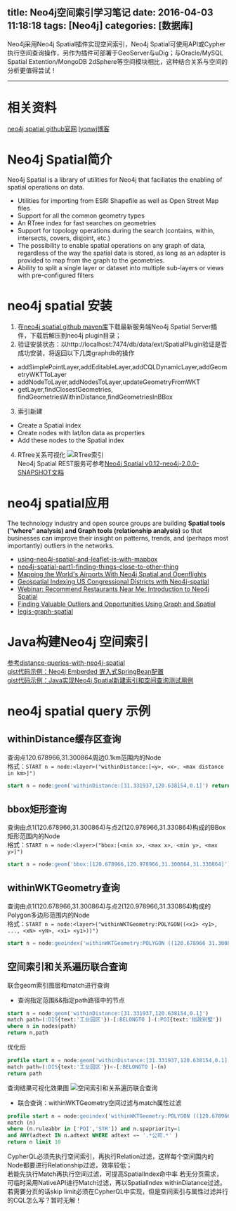 title: Neo4j空间索引学习笔记
date: 2016-04-03 11:18:18
tags: [Neo4j]
categories: [数据库]
---
Neo4j采用Neo4j Spatial插件实现空间索引，Neo4j Spatial可使用API或Cypher执行空间查询操作，另作为插件可部署于GeoServer与uDig；与Oracle/MySQL Spatial Extention/MongoDB 2dSphere等空间模块相比，这种结合关系与空间的分析更值得尝试！
- - -
<!-- more -->
# 相关资料
[neo4j spatial github官网](http://neo4j-contrib.github.io/spatial/)
[lyonwj博客](http://www.lyonwj.com/)

# Neo4j Spatial简介
Neo4j Spatial is a library of utilities for Neo4j that faciliates the enabling of spatial operations on data.
- Utilities for importing from ESRI Shapefile as well as Open Street Map files
- Support for all the common geometry types
- An RTree index for fast searches on geometries
- Support for topology operations during the search (contains, within, intersects, covers, disjoint, etc.)
- The possibility to enable spatial operations on any graph of data, regardless of the way the spatial data is stored, as long as an adapter is provided to map from the graph to the geometries.
- Ability to split a single layer or dataset into multiple sub-layers or views with pre-configured filters

# neo4j spatial 安装
1. 在[neo4j spatial github maven库](https://github.com/neo4j-contrib/m2/tree/master/releases/org/neo4j/neo4j-spatial)下载最新服务端Neo4j Spatial Server插件，下载后解压到neo4j plugin目录；
2. 验证安装状态：以http://localhost:7474/db/data/ext/SpatialPlugin验证是否成功安装，将返回以下几类graphdb的操作
  - addSimplePointLayer,addEditableLayer,addCQLDynamicLayer,addGeometryWKTToLayer
  - addNodeToLayer,addNodesToLayer,updateGeometryFromWKT
  - getLayer,findClosestGeometries, findGeometriesWithinDistance,findGeometriesInBBox
3. 索引新建
  - Create a Spatial index
  - Create nodes with lat/lon data as properties
  - Add these nodes to the Spatial index
4. RTree关系可视化
![RTree索引](RTreeRelationship.png)  
Neo4j Spatial REST服务可参考[Neo4j Spatial v0.12-neo4j-2.0.0-SNAPSHOT文档](http://neo4j-contrib.github.io/spatial/)

# neo4j spatial应用
The technology industry and open source groups are building __Spatial tools (“where” analysis) and Graph tools (relationship analysis)__ so that businesses can improve their insight on patterns, trends, and (perhaps most importantly) outliers in the networks.

* [using-neo4j-spatial-and-leaflet-js-with-mapbox](http://www.lyonwj.com/using-neo4j-spatial-and-leaflet-js-with-mapbox)
* [neo4j-spatial-part1-finding-things-close-to-other-thing](http://neo4j.com/blog/neo4j-spatial-part1-finding-things-close-to-other-things/)
* [Mapping the World's Airports With Neo4j Spatial and Openflights](http://www.lyonwj.com/mapping-the-worlds-airports-with-neo4j-spatial-and-openflights-part-1)
* [Geospatial Indexing US Congressional Districts with Neo4j-spatial](http://neo4j.com/blog/geospatial-indexing-us-congress-neo4j/)
* [Webinar: Recommend Restaurants Near Me: Introduction to Neo4j Spatial](http://neo4j.com/news/webinar-recommend-restaurants-intro-neo4j-spatial/)
* [Finding Valuable Outliers and Opportunities Using Graph and Spatial](http://neo4j.com/blog/outliers-opportunities-graph-spatial/)
* [legis-graph-spatial](http://legis-graph.github.io/legis-graph-spatial/)

# Java构建Neo4j 空间索引
[参考distance-queries-with-neo4j-spatial](https://structr.org/blog/distance-queries-with-neo4j-spatial)  
[gist代码示例：Neo4j Emberded 嵌入式SpringBean配置](https://gist.github.com/geosmart/0559745a69875e9f8876aeecda10f86b)  
[gist代码示例：Java实现Neo4j Spatial新建索引和空间查询测试用例](https://gist.github.com/geosmart/19e6e4cb0c953e1b63e9afe48425de8f)  

# neo4j spatial query 示例
## withinDistance缓存区查询
查询点120.678966,31.300864周边0.1km范围内的Node  
格式：`START n = node:<layer>("withinDistance:[<y>, <x>, <max distance in km>]")`
```sql
start n = node:geom('withinDistance:[31.331937,120.638154,0.1]') return n limit 10
```
## bbox矩形查询
查询由点1(120.678966,31.300864)与点2(120.978966,31.330864)构成的BBox矩形范围内的Node   
格式：`START n = node:<layer>("bbox:[<min x>, <max x>, <min y>, <max y>]")`
```sql
start n = node:geom('bbox:[120.678966,120.978966,31.300864,31.330864]') return n limit 10
```
## withinWKTGeometry查询
查询由点1(120.678966,31.300864)与点2(120.978966,31.330864)构成的Polygon多边形范围内的Node   
格式：`START n = node:<layer>("withinWKTGeometry:POLYGON((<x1> <y1>, ..., <xN> <yN>, <x1> <y1>))")`
```sql
start n = node:geoindex('withinWKTGeometry:POLYGON ((120.678966 31.300864, 120.678966 31.330864, 120.978966 31.330864, 120.978966 31.300864, 120.678966 31.300864))')  return n limit 10
```

## 空间索引和关系遍历联合查询
联合geom索引图层和match进行查询  
* 查询指定范围&&指定path路径中的节点
```sql
start n = node:geom('withinDistance:[31.331937,120.638154,0.1]')
match path=(:DIS{text:'工业园区'})-[:BELONGTO ]-(:POI{text:'拙政别墅'})
where n in nodes(path)
return n,path
```
  优化后
```sql
profile start n = node:geom('withinDistance:[31.331937,120.638154,0.1]')
match path=(:DIS{text:'工业园区'})<-[:BELONGTO ]-(n)
return path
```
  查询结果可视化效果图
![空间索引和关系遍历联合查询](spatialQuery.png)

* 联合查询：withinWKTGeometry空间过滤与match属性过滤
```sql
profile start n = node:geoindex('withinWKTGeometry:POLYGON ((120.678966 31.300864, 120.678966 31.330864, 120.978966 31.330864, 120.978966 31.300864, 120.678966 31.300864))')
match (n)
where (n.ruleabbr in ['POI','STR']) and n.spapriority=1
and ANY(adtext IN n.adtext WHERE adtext =~ '.*公司.*' )
return n limit 10
```
CypherQL必须先执行空间索引，再执行Relation过滤，这样每个空间围内的Node都要进行Relationship过滤，效率较低；  
若能先执行Match再执行空间过滤，可提高SpatialIndex命中率
若无分页需求，可临时采用NativeAPI进行Match过滤，再以SpatialIndex withinDiatance过滤。  
若需要分页的话skip limit必须在CypherQL中实现，但是空间索引与属性过滤并行的CQL怎么写？暂时无解！  
